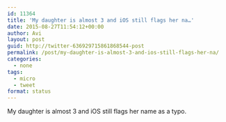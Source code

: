 ```yaml
---
id: 11364
title: 'My daughter is almost 3 and iOS still flags her na…'
date: 2015-08-27T11:54:12+00:00
author: Avi
layout: post
guid: http://twitter-636929715861868544-post
permalink: /post/my-daughter-is-almost-3-and-ios-still-flags-her-na/
categories:
  - none
tags:
  - micro
  - tweet
format: status
---
```

My daughter is almost 3 and iOS still flags her name as a typo.